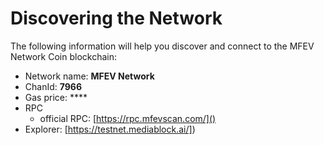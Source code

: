 # Discovering the Network

The following information will help you discover and connect to the MFEV Network Coin blockchain: &#x20;

- Network name: **MFEV Network**
- ChanId: **7966**
- Gas price: \*\*\*\*
- RPC
  - official RPC: [https://rpc.mfevscan.com/]()
- Explorer: [https://testnet.mediablock.ai/])
